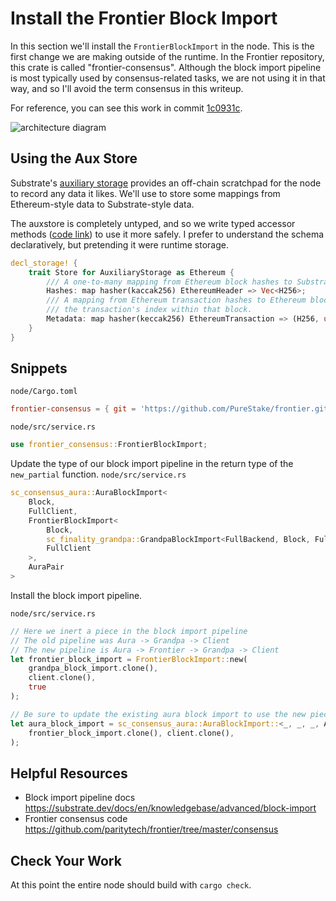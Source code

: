 # Install the Frontier Block Import

In this section we'll install the `FrontierBlockImport` in the node. This is the first change we are
making outside of the runtime. In the Frontier repository, this crate is called "frontier-consensus".
Although the block import pipeline is most typically used by consensus-related tasks, we are not using
it in that way, and so I'll avoid the term consensus in this writeup.

For reference, you can see this work in commit [1c0931c](https://github.com/JoshOrndorff/substrate-node-template/commit/1c0931c59122d02b6ee8b3c55d35532f2c2174ce).

![architecture diagram](../images/block-import.png)

## Using the Aux Store

Substrate's [auxiliary storage](https://substrate.dev/rustdocs/v2.0.0/sc_client_api/backend/trait.AuxStore.html) provides an off-chain scratchpad for the node to record any data it likes. We'll use to store some mappings from Ethereum-style data to Substrate-style data.

The auxstore is completely untyped, and so we write typed accessor methods ([code link](https://github.com/PureStake/frontier/blob/c5fe2a61f2aecd6cba62e7163b44af5a38bac6ad/consensus/src/aux_schema.rs)) to use it more safely. I prefer to understand the schema declaratively, but pretending it were runtime storage.

```rust
decl_storage! {
	trait Store for AuxiliaryStorage as Ethereum {
		/// A one-to-many mapping from Ethereum block hashes to Substrate block hashes
		Hashes: map hasher(kaccak256) EthereumHeader => Vec<H256>;
		/// A mapping from Ethereum transaction hashes to Ethereum block hashes and
		/// the transaction's index within that block.
		Metadata: map hasher(keccak256) EthereumTransaction => (H256, u32);
	}
}
```

## Snippets

`node/Cargo.toml`

```toml
frontier-consensus = { git = 'https://github.com/PureStake/frontier.git', branch = 'substrate-v2' }
```

`node/src/service.rs`

```rust
use frontier_consensus::FrontierBlockImport;
```

Update the type of our block import pipeline in the return type of the `new_partial` function.
`node/src/service.rs`

```rust
sc_consensus_aura::AuraBlockImport<
	Block,
	FullClient,
	FrontierBlockImport<
		Block,
		sc_finality_grandpa::GrandpaBlockImport<FullBackend, Block, FullClient, FullSelectChain>,
		FullClient
	>,
	AuraPair
>
```

Install the block import pipeline.

`node/src/service.rs`

```rust
// Here we inert a piece in the block import pipeline
// The old pipeline was Aura -> Grandpa -> Client
// The new pipeline is Aura -> Frontier -> Grandpa -> Client
let frontier_block_import = FrontierBlockImport::new(
	grandpa_block_import.clone(),
	client.clone(),
	true
);

// Be sure to update the existing aura block import to use the new piece.
let aura_block_import = sc_consensus_aura::AuraBlockImport::<_, _, _, AuraPair>::new(
	frontier_block_import.clone(), client.clone(),
);
```


## Helpful Resources

* Block import pipeline docs https://substrate.dev/docs/en/knowledgebase/advanced/block-import
* Frontier consensus code https://github.com/paritytech/frontier/tree/master/consensus

## Check Your Work

At this point the entire node should build with `cargo check`.
